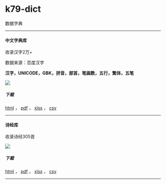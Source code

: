 # k79-dict
数据字典

****
#### 中文字典库
 
 收录汉字2万+ 
 
 数据来源：百度汉字
 
**汉字，UNICODE，GBK，拼音，部首，笔画数，五行，繁体，五笔**

![](https://a-fat-k79.github.io/IMG/k79-dict/chinese_dic/chinese_dic.jpg)

##### 下载

[html](https://a-fat-k79.github.io/IMG/k79-dict/chinese_dic/chinese_dictionary.html) ， 
[pdf](https://a-fat-k79.github.io/IMG/k79-dict/chinese_dic/chinese_dictionary.pdf) ， 
[xlsx](https://a-fat-k79.github.io/IMG/k79-dict/chinese_dic/chinese_dictionary.xlsx) ， 
[csv](https://a-fat-k79.github.io/IMG/k79-dict/chinese_dic/chinese_dictionary.csv) 

****
#### 诗经库
 
 收录诗经305首
 
![](https://a-fat-k79.github.io/IMG/k79-dict/shi_jing_dic/shi_jing.jpg)

##### 下载

[html](https://a-fat-k79.github.io/IMG/k79-dict/shi_jing_dic/shi_jing.html) ， 
[pdf](https://a-fat-k79.github.io/IMG/k79-dict/shi_jing_dic/shi_jing.pdf) ， 
[xlsx](https://a-fat-k79.github.io/IMG/k79-dict/shi_jing_dic/shi_jing.xlsx) ， 
[csv](https://a-fat-k79.github.io/IMG/k79-dict/shi_jing_dic/shi_jing.csv) 

****
